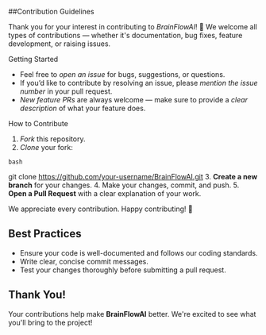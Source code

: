 ##Contribution Guidelines

Thank you for your interest in contributing to *BrainFlowAI*! 🙌 We welcome all types of contributions — whether it's documentation, bug fixes, feature development, or raising issues.

Getting Started

- Feel free to *open an issue* for bugs, suggestions, or questions.
- If you’d like to contribute by resolving an issue, please *mention the issue number* in your pull request.
- *New feature PRs* are always welcome — make sure to provide a *clear description* of what your feature does.

How to Contribute

1. *Fork* this repository.
2. *Clone* your fork:
```
bash
```
git clone https://github.com/your-username/BrainFlowAI.git
3. **Create a new branch** for your changes.
4. Make your changes, commit, and push.
5. **Open a Pull Request** with a clear explanation of your work.

We appreciate every contribution. Happy contributing! 🚀 

**Best Practices** 
------------------

* Ensure your code is well-documented and follows our coding standards.
* Write clear, concise commit messages.
* Test your changes thoroughly before submitting a pull request.

**Thank You!** 
---------------

Your contributions help make **BrainFlowAI** better. We're excited to see what you'll bring to the project!
